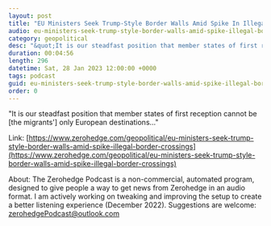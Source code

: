 ```yaml
---
layout: post
title: "EU Ministers Seek Trump-Style Border Walls Amid Spike In Illegal Border Crossings"
audio: eu-ministers-seek-trump-style-border-walls-amid-spike-illegal-border-crossings-0
category: geopolitical
desc: "&quot;It is our steadfast position that member states of first reception cannot be [the migrants'] only European destinations...&quot;"
duration: 00:04:56
length: 296
datetime: Sat, 28 Jan 2023 12:00:00 +0000
tags: podcast
guid: eu-ministers-seek-trump-style-border-walls-amid-spike-illegal-border-crossings-0
order: 0
---
```

&quot;It is our steadfast position that member states of first reception cannot be [the migrants'] only European destinations...&quot;

Link: [https://www.zerohedge.com/geopolitical/eu-ministers-seek-trump-style-border-walls-amid-spike-illegal-border-crossings](https://www.zerohedge.com/geopolitical/eu-ministers-seek-trump-style-border-walls-amid-spike-illegal-border-crossings)

About: The Zerohedge Podcast is a non-commercial, automated program, designed to give people a way to get news from Zerohedge in an audio format.  I am actively working on tweaking and improving the setup to create a better listening experience (December 2022).  Suggestions are welcome: [zerohedgePodcast@outlook.com](mailto:zerohedgePodcast@outlook.com)